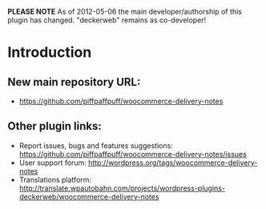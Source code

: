 **PLEASE NOTE** As of 2012-05-06 the main developer/authorship of this plugin has changed. "deckerweb" remains as co-developer!
# Introduction

## New main repository URL:

* https://github.com/piffpaffpuff/woocommerce-delivery-notes

## Other plugin links:

* Report issues, bugs and features suggestions: https://github.com/piffpaffpuff/woocommerce-delivery-notes/issues
* User support forum: http://wordpress.org/tags/woocommerce-delivery-notes
* Translations platform: http://translate.wpautobahn.com/projects/wordpress-plugins-deckerweb/woocommerce-delivery-notes
